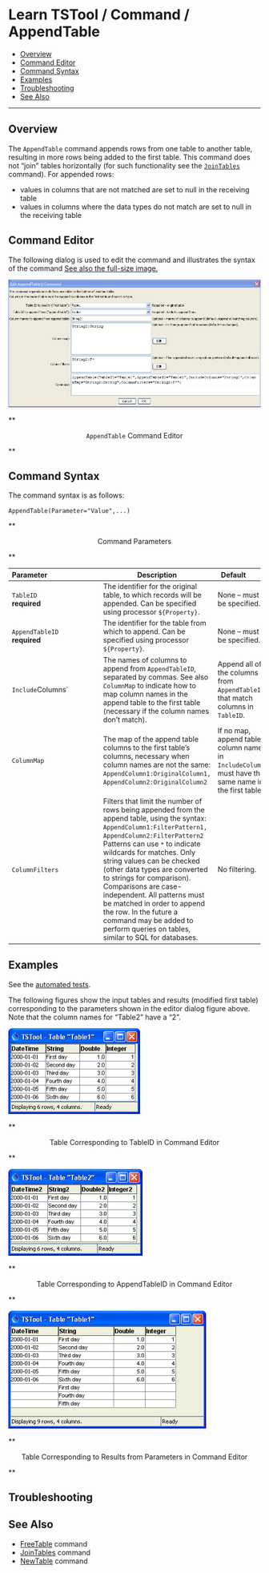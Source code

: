# Learn TSTool / Command / AppendTable #

* [Overview](#overview)
* [Command Editor](#command-editor)
* [Command Syntax](#command-syntax)
* [Examples](#examples)
* [Troubleshooting](#troubleshooting)
* [See Also](#see-also)

-------------------------

## Overview ##

The `AppendTable` command appends rows from one table to another table,
resulting in more rows being added to the first table.
This command does not “join” tables horizontally (for such functionality see the [`JoinTables`](../JoinTables/JoinTables) command).
For appended rows:
	
* values in columns that are not matched are set to null in the receiving table
* values in columns where the data types do not match are set to null in the receiving table

## Command Editor ##

The following dialog is used to edit the command and illustrates the syntax of the command
<a href="../AppendTable.png">See also the full-size image.</a>

![AppendTable](AppendTable.png)

**<p style="text-align: center;">
`AppendTable` Command Editor
</p>**

## Command Syntax ##

The command syntax is as follows:

```text
AppendTable(Parameter="Value",...)
```
**<p style="text-align: center;">
Command Parameters
</p>**

| **Parameter**&nbsp;&nbsp;&nbsp;&nbsp;&nbsp;&nbsp;&nbsp;&nbsp;&nbsp;&nbsp;&nbsp;&nbsp;&nbsp;&nbsp;&nbsp;&nbsp;&nbsp;&nbsp;&nbsp;&nbsp;&nbsp;&nbsp;&nbsp;&nbsp;&nbsp;&nbsp; | **Description** | **Default**&nbsp;&nbsp;&nbsp;&nbsp;&nbsp;&nbsp;&nbsp;&nbsp;&nbsp;&nbsp; |
| --------------|-----------------|----------------- |
|`TableID`<br>**required**|The identifier for the original table, to which records will be appended.  Can be specified using processor `${Property}`.|None – must be specified.|
|`AppendTableID`<br>**required**|The identifier for the table from which to append.  Can be specified using processor `${Property}`.|None – must be specified.|
|`Include`Columns`|The names of columns to append from `AppendTableID`, separated by commas.  See also` ColumnMap` to indicate how to map column names in the append table to the first table (necessary if the column names don’t match).|Append all of the columns from `AppendTableID` that match columns in `TableID`.|
|`ColumnMap`|The map of the append table columns to the first table’s columns, necessary when column names are not the same:<br>`AppendColumn1:OriginalColumn1, AppendColumn2:OriginalColumn2`|If no map, append table column names in `IncludeColumns` must have the same name in the first table.|
|`ColumnFilters`|Filters that limit the number of rows being appended from the append table, using the syntax:<br>`AppendColumn1:FilterPattern1, AppendColumn2:FilterPattern2`<br>Patterns can use `*` to indicate wildcards for matches.  Only string values can be checked (other data types are converted to strings for comparison).  Comparisons are case-independent.  All patterns must be matched in order to append the row.  In the future a command may be added to perform queries on tables, similar to SQL for databases.|No filtering.|

## Examples ##

See the [automated tests](https://github.com/OpenWaterFoundation/cdss-app-tstool-test/tree/master/test/regression/commands/general/AppendTable).

The following figures show the input tables and results (modified first table) corresponding to the parameters shown in the editor dialog figure above.
Note that the column names for “Table2” have a “2”.

![AppendTable1](AppendTable_Table1.png)

**<p style="text-align: center;">
Table Corresponding to TableID in Command Editor
</p>**
		 
![AppendTable2](AppendTable_Table2.png)

**<p style="text-align: center;">
Table Corresponding to AppendTableID in Command Editor
</p>**

![AppendTable results](AppendTable_Table1Appended.png)

**<p style="text-align: center;">
Table Corresponding to Results from Parameters in Command Editor
</p>**


## Troubleshooting ##

## See Also ##

* [FreeTable](../FreeTable/FreeTable) command
* [JoinTables](../JoinTables/JoinTables) command
* [NewTable](../NewTable/NewTable) command
